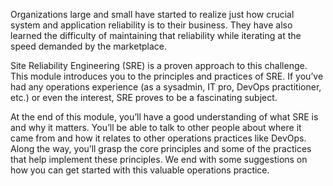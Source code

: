 Organizations large and small have started to realize just how crucial system and application reliability is to their business. They have also learned the difficulty of maintaining that reliability while iterating at the speed demanded by the marketplace. 

Site Reliability Engineering (SRE) is a proven approach to this challenge. This module introduces you to the principles and practices of SRE. If you’ve had any operations experience (as a sysadmin, IT pro, DevOps practitioner, etc.) or even the interest, SRE proves to be a fascinating subject.

At the end of this module, you’ll have a good understanding of what SRE is and why it matters. You’ll be able to talk to other people about where it came from and how it relates to other operations practices like DevOps. Along the way, you’ll grasp the core principles and some of the practices that help implement these principles. We end with some suggestions on how you can get started with this valuable operations practice.
